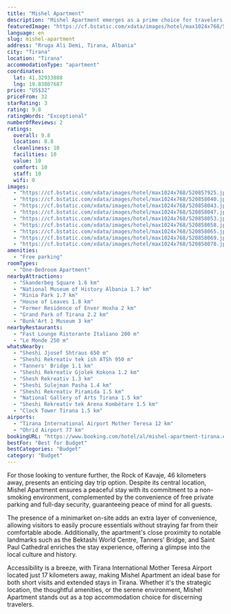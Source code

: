 ```yaml
---
title: "Mishel Apartment"
description: "Mishel Apartment emerges as a prime choice for travelers seeking a blend of convenience and comfort in the heart of Tirana."
featuredImage: "https://cf.bstatic.com/xdata/images/hotel/max1024x768/520857925.jpg?k=0a45594e2c72906ff69e1e519ed6f01ed912b349bb308d41989abf78871035c6&o=&hp=1"
language: en
slug: mishel-apartment
address: "Rruga Ali Demi, Tirana, Albania"
city: "Tirana"
location: "Tirana"
accommodationType: "apartment"
coordinates:
  lat: 41.32933888
  lng: 19.83807687
price: "US$32"
priceFrom: 32
starRating: 3
rating: 9.8
ratingWords: "Exceptional"
numberOfReviews: 2
ratings:
  overall: 9.8
  location: 8.8
  cleanliness: 10
  facilities: 10
  value: 10
  comfort: 10
  staff: 10
  wifi: 0
images:
  - "https://cf.bstatic.com/xdata/images/hotel/max1024x768/520857925.jpg?k=0a45594e2c72906ff69e1e519ed6f01ed912b349bb308d41989abf78871035c6&o=&hp=1"
  - "https://cf.bstatic.com/xdata/images/hotel/max1024x768/520858040.jpg?k=ece4ff30ad01186b1c7809ea27a136bdd9ce87e6cc7aea648d4fa795a6979ab0&o=&hp=1"
  - "https://cf.bstatic.com/xdata/images/hotel/max1024x768/520858043.jpg?k=065717d92d8bf05c8931de9a5ac01224f4293b51922f38e260f9c696bc9d090f&o=&hp=1"
  - "https://cf.bstatic.com/xdata/images/hotel/max1024x768/520858047.jpg?k=42b5604faee1072262881efeae873e9da2f44e193b5623456524d2fcf7fcf017&o=&hp=1"
  - "https://cf.bstatic.com/xdata/images/hotel/max1024x768/520858053.jpg?k=040e496c3d6748884de9212168e4f3455b3e834665d1284d693c295a67115402&o=&hp=1"
  - "https://cf.bstatic.com/xdata/images/hotel/max1024x768/520858058.jpg?k=7722deb9e571f5011d3f422f8b72a1611312c2ef75f80717acc0d565ddb70db7&o=&hp=1"
  - "https://cf.bstatic.com/xdata/images/hotel/max1024x768/520858065.jpg?k=9a9395dbd2c0613799ba4979a1996f3e65ee1f55c17757340f5ec58cb3c5aee9&o=&hp=1"
  - "https://cf.bstatic.com/xdata/images/hotel/max1024x768/520858069.jpg?k=3ef79141146738dfbe4bc576cb9e1dd9ebb2eb6cae527a1434876b4c9d1d00cd&o=&hp=1"
  - "https://cf.bstatic.com/xdata/images/hotel/max1024x768/520858078.jpg?k=9e8345edc0aaa03468b81cfe8db0af8b9e153805b84221409aed43f03fafaa29&o=&hp=1"
amenities:
  - "Free parking"
roomTypes:
  - "One-Bedroom Apartment"
nearbyAttractions:
  - "Skanderbeg Square 1.6 km"
  - "National Museum of History Albania 1.7 km"
  - "Rinia Park 1.7 km"
  - "House of Leaves 1.8 km"
  - "Former Residence of Enver Hoxha 2 km"
  - "Grand Park of Tirana 2.2 km"
  - "Bunk'Art 1 Museum 3 km"
nearbyRestaurants:
  - "Fast Lounge Ristorante Italiano 200 m"
  - "Le Monde 250 m"
whatsNearby:
  - "Sheshi Jjosef Shtraus 650 m"
  - "Sheshi Rekreativ tek ish ATSh 950 m"
  - "Tanners' Bridge 1.1 km"
  - "Sheshi Rekreativ Gjolek Kokona 1.2 km"
  - "Shesh Rekreativ 1.3 km"
  - "Sheshi Sulejman Pasha 1.4 km"
  - "Sheshi Rekreativ Piramida 1.5 km"
  - "National Gallery of Arts Tirana 1.5 km"
  - "Sheshi Rekreativ tek Arena Kombëtare 1.5 km"
  - "Clock Tower Tirana 1.5 km"
airports:
  - "Tirana International Airport Mother Teresa 12 km"
  - "Ohrid Airport 77 km"
bookingURL: "https://www.booking.com/hotel/al/mishel-apartment-tirana.en-gb.html?aid=8035640"
bestFor: "Best for Budget"
bestCategories: "Budget"
category: "Budget"
---
```


For those looking to venture further, the Rock of Kavaje, 46 kilometers away, presents an enticing day trip option. Despite its central location, Mishel Apartment ensures a peaceful stay with its commitment to a non-smoking environment, complemented by the convenience of free private parking and full-day security, guaranteeing peace of mind for all guests.

The presence of a minimarket on-site adds an extra layer of convenience, allowing visitors to easily procure essentials without straying far from their comfortable abode. Additionally, the apartment's close proximity to notable landmarks such as the Bektashi World Centre, Tanners' Bridge, and Saint Paul Cathedral enriches the stay experience, offering a glimpse into the local culture and history.

Accessibility is a breeze, with Tirana International Mother Teresa Airport located just 17 kilometers away, making Mishel Apartment an ideal base for both short visits and extended stays in Tirana. Whether it's the strategic location, the thoughtful amenities, or the serene environment, Mishel Apartment stands out as a top accommodation choice for discerning travelers.